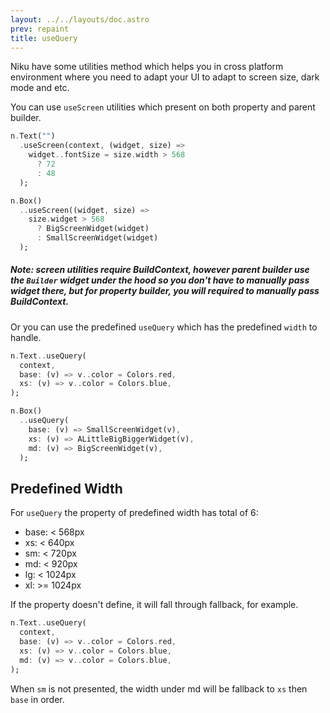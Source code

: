 ```yaml
---
layout: ../../layouts/doc.astro
prev: repaint
title: useQuery
---
```

Niku have some utilities method which helps you in cross platform environment where you need to adapt your UI to adapt to screen size, dark mode and etc.

You can use `useScreen` utilities which present on both property and parent builder.
```dart
n.Text("")
  .useScreen(context, (widget, size) => 
    widget..fontSize = size.width > 568
      ? 72
      : 48
  );

n.Box()
  ..useScreen((widget, size) =>
    size.widget > 568
      ? BigScreenWidget(widget)
      : SmallScreenWidget(widget)
  );
```
##### Note: screen utilities require BuildContext, however parent builder use the `Builder` widget under the hood so you don't have to manually pass widget there, but for property builder, you will required to manually pass BuildContext.

Or you can use the predefined `useQuery` which has the predefined `width` to handle.
```dart
n.Text..useQuery(
  context,
  base: (v) => v..color = Colors.red,
  xs: (v) => v..color = Colors.blue,
);

n.Box()
  ..useQuery(
    base: (v) => SmallScreenWidget(v),
    xs: (v) => ALittleBigBiggerWidget(v),
    md: (v) => BigScreenWidget(v),
  );
```

## Predefined Width
For `useQuery` the property of predefined width has total of 6:
- base: < 568px
- xs: < 640px
- sm: < 720px
- md: < 920px
- lg: < 1024px
- xl: >= 1024px

If the property doesn't define, it will fall through fallback, for example.
```dart
n.Text..useQuery(
  context,
  base: (v) => v..color = Colors.red,
  xs: (v) => v..color = Colors.blue,
  md: (v) => v..color = Colors.blue,
);
```

When `sm` is not presented, the width under md will be fallback to `xs` then `base` in order.
